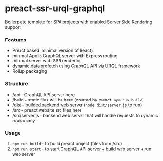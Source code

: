 # preact-ssr-urql-graphql

Boilerplate template for SPA projects with enabled Server Side Rendering support

### Features
- Preact based (minimal version of React)
- minimal Apollo GraphQL server with Express routing
- minimal server with SSR rendering
- dynamic data prefetch using GraphQL API via URQL framework
- Rollup packaging

### Structure
- /api - GraphQL API server here
- /build - static files will be here (created by preact: `npm run build`)
- /dist - builded backend web server (`node dist/server.js` to run)
- /src - preact website src files here
- /src/server.js - backend web server that will handle requests to dynamic routes only

### Usage

1. `npm run build` - to build preact project (files from /src)
2. `npm run start` - to start GraphQL API server + build web server + run web server